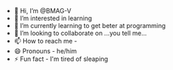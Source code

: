 - 👋 Hi, I’m @BMAG-V
- 👀 I’m interested in learning
- 🌱 I’m currently learning to get beter at programming
- 💞️ I’m looking to collaborate on ...you tell me...
- 📫 How to reach me - 
- 😄 Pronouns - he/him
- ⚡ Fun fact - I'm tired of sleaping

<!---
BMAG-V/BMAG-V is a ✨ special ✨ repository because its `README.md` (this file) appears on your GitHub profile.
You can click the Preview link to take a look at your changes.
--->
